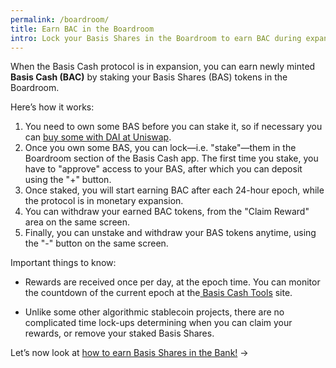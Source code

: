 ```yaml
---
permalink: /boardroom/
title: Earn BAC in the Boardroom
intro: Lock your Basis Shares in the Boardroom to earn BAC during expansion.
---
```


When the Basis Cash protocol is in expansion, you can earn newly minted **Basis Cash (BAC)** by staking your Basis Shares (BAS) tokens in the Boardroom.

Here’s how it works:

1. You need to own some BAS before you can stake it, so if necessary you can [buy some with DAI at Uniswap](https://app.uniswap.org/#/swap?inputCurrency=0x6b175474e89094c44da98b954eedeac495271d0f&outputCurrency=0xa7ed29b253d8b4e3109ce07c80fc570f81b63696). 
2. Once you own some BAS, you can lock—i.e. "stake"—them in the Boardroom section of the Basis Cash app. The first time you stake, you have to "approve" access to your BAS, after which you can deposit using the "+" button. 
3. Once staked, you will start earning BAC after each 24-hour epoch, while the protocol is in monetary expansion.
4. You can withdraw your earned BAC tokens, from the "Claim Reward" area on the same screen.
5. Finally, you can unstake and withdraw your BAS tokens anytime, using the "-" button on the same screen.

Important things to know:

- Rewards are received once per day, at the epoch time. You can monitor the countdown of the current epoch at the[ Basis Cash Tools](https://bs.tools) site.

- Unlike some other algorithmic stablecoin projects, there are no complicated time lock-ups determining when you can claim your rewards, or remove your staked Basis Shares.

Let’s now look at [how to earn Basis Shares in the Bank!](/bank/) →